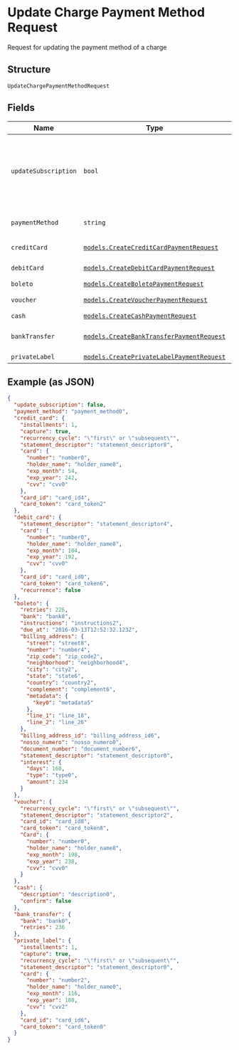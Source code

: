 
# Update Charge Payment Method Request

Request for updating the payment method of a charge

## Structure

`UpdateChargePaymentMethodRequest`

## Fields

| Name | Type | Tags | Description |
|  --- | --- | --- | --- |
| `updateSubscription` | `bool` | Required | Indicates if the payment method from the subscription must also be updated |
| `paymentMethod` | `string` | Required | The new payment method |
| `creditCard` | [`models.CreateCreditCardPaymentRequest`](../../doc/models/create-credit-card-payment-request.md) | Required | Credit card data |
| `debitCard` | [`models.CreateDebitCardPaymentRequest`](../../doc/models/create-debit-card-payment-request.md) | Required | Debit card data |
| `boleto` | [`models.CreateBoletoPaymentRequest`](../../doc/models/create-boleto-payment-request.md) | Required | Boleto data |
| `voucher` | [`models.CreateVoucherPaymentRequest`](../../doc/models/create-voucher-payment-request.md) | Required | Voucher data |
| `cash` | [`models.CreateCashPaymentRequest`](../../doc/models/create-cash-payment-request.md) | Required | Cash data |
| `bankTransfer` | [`models.CreateBankTransferPaymentRequest`](../../doc/models/create-bank-transfer-payment-request.md) | Required | Bank Transfer data |
| `privateLabel` | [`models.CreatePrivateLabelPaymentRequest`](../../doc/models/create-private-label-payment-request.md) | Required | - |

## Example (as JSON)

```json
{
  "update_subscription": false,
  "payment_method": "payment_method0",
  "credit_card": {
    "installments": 1,
    "capture": true,
    "recurrency_cycle": "\"first\" or \"subsequent\"",
    "statement_descriptor": "statement_descriptor8",
    "card": {
      "number": "number0",
      "holder_name": "holder_name8",
      "exp_month": 54,
      "exp_year": 242,
      "cvv": "cvv0"
    },
    "card_id": "card_id4",
    "card_token": "card_token2"
  },
  "debit_card": {
    "statement_descriptor": "statement_descriptor4",
    "card": {
      "number": "number0",
      "holder_name": "holder_name8",
      "exp_month": 104,
      "exp_year": 192,
      "cvv": "cvv0"
    },
    "card_id": "card_id0",
    "card_token": "card_token6",
    "recurrence": false
  },
  "boleto": {
    "retries": 226,
    "bank": "bank8",
    "instructions": "instructions2",
    "due_at": "2016-03-13T12:52:32.123Z",
    "billing_address": {
      "street": "street8",
      "number": "number4",
      "zip_code": "zip_code2",
      "neighborhood": "neighborhood4",
      "city": "city2",
      "state": "state6",
      "country": "country2",
      "complement": "complement6",
      "metadata": {
        "key0": "metadata5"
      },
      "line_1": "line_18",
      "line_2": "line_26"
    },
    "billing_address_id": "billing_address_id6",
    "nosso_numero": "nosso_numero0",
    "document_number": "document_number6",
    "statement_descriptor": "statement_descriptor0",
    "interest": {
      "days": 160,
      "type": "type0",
      "amount": 234
    }
  },
  "voucher": {
    "recurrency_cycle": "\"first\" or \"subsequent\"",
    "statement_descriptor": "statement_descriptor2",
    "card_id": "card_id8",
    "card_token": "card_token8",
    "Card": {
      "number": "number0",
      "holder_name": "holder_name8",
      "exp_month": 198,
      "exp_year": 238,
      "cvv": "cvv0"
    }
  },
  "cash": {
    "description": "description0",
    "confirm": false
  },
  "bank_transfer": {
    "bank": "bank0",
    "retries": 236
  },
  "private_label": {
    "installments": 1,
    "capture": true,
    "recurrency_cycle": "\"first\" or \"subsequent\"",
    "statement_descriptor": "statement_descriptor0",
    "card": {
      "number": "number2",
      "holder_name": "holder_name0",
      "exp_month": 116,
      "exp_year": 180,
      "cvv": "cvv2"
    },
    "card_id": "card_id6",
    "card_token": "card_token0"
  }
}
```

